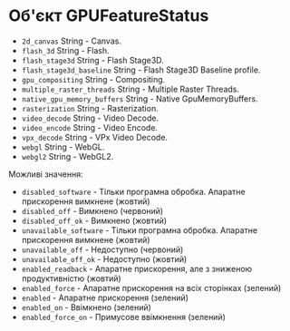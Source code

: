 # Об'єкт GPUFeatureStatus

* `2d_canvas` String - Canvas.
* `flash_3d` String - Flash.
* `flash_stage3d` String - Flash Stage3D.
* `flash_stage3d_baseline` String - Flash Stage3D Baseline profile.
* `gpu_compositing` String - Compositing.
* `multiple_raster_threads` String - Multiple Raster Threads.
* `native_gpu_memory_buffers` String - Native GpuMemoryBuffers.
* `rasterization` String - Rasterization.
* `video_decode` String - Video Decode.
* `video_encode` String - Video Encode.
* `vpx_decode` String - VPx Video Decode.
* `webgl` String - WebGL.
* `webgl2` String - WebGL2.

Можливі значення:

* `disabled_software` - Тільки програмна обробка. Апаратне прискорення вимкнене (жовтий)
* `disabled_off` - Вимкнено (червоний)
* `disabled_off_ok` - Вимкнено (жовтий)
* `unavailable_software` - Тільки програмна обробка. Апаратне прискорення вимкнене (жовтий)
* `unavailable_off` - Недоступно (червоний)
* `unavailable_off_ok` - Недоступно (жовтий)
* `enabled_readback` - Апаратне прискорення, але з зниженою продуктивністю (жовтий)
* `enabled_force` - Апаратне прискорення на всіх сторінках (зелений)
* `enabled` - Апаратне прискорення (зелений)
* `enabled_on` - Ввімкнено (зелений)
* `enabled_force_on` - Примусове ввімкнення (зелений)